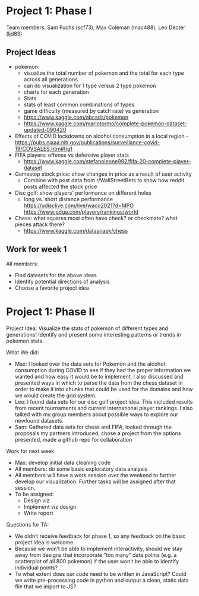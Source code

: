 # Project 1: Phase I

Team members: Sam Fuchs (scf73), Max Coleman (mac488), Leo Decter (ljd83)

## Project Ideas

- pokemon:
    - visualize the total number of pokemon and the total for each type across all generations
    - can do visualization for 1 type versus 2 type pokemon
    - charts for each generation
    - Stats
    - stats of least common combinations of types
    - game difficulty (measured by catch rate) vs generation
    - https://www.kaggle.com/abcsds/pokemon 
    - https://www.kaggle.com/mariotormo/complete-pokemon-dataset-updated-090420 
- Effects of COVID lockdowns on alcohol consumption in a local region
-https://pubs.niaaa.nih.gov/publications/surveillance-covid-19/COVSALES.htm#fig1 
- FIFA players: offense vs defensive player stats
    - https://www.kaggle.com/stefanoleone992/fifa-20-complete-player-dataset 
- Gamestop stock price: show changes in price as a result of user activity
    - Combine with post data from r/WallStreetBets to show how reddit posts affected the stock price
- Disc golf: show players' performance on different holes
    - long vs. short distance performance
https://udisclive.com/live/waco2021?d=MPO
https://www.pdga.com/players/rankings/world
- Chess: what squares most often have check? or checkmate? what pieces attack there?
    - https://www.kaggle.com/datasnaek/chess 

## Work for week 1

All members:

- Find datasets for the above ideas
- Identify potential directions of analysis
- Choose a favorite project idea

# Project 1: Phase II

Project Idea: Visualize the stats of pokemon of different types and generations!
Identify and present some interesting patterns or trends in pokemon stats.

What We did:

- Max: I looked over the data sets for Pokemon and the alcohol consumption
during COVID to see if they had the proper information we wanted and how easy it
would be to implement. I also discussed and presented ways in which to parse the
data from the chess dataset in order to make it into chunks that could be used
for the domains and how we would create the grid system. 
- Leo: I found data sets for our disc golf project idea. This included results
from recent tournaments and current international player rankings. I also talked
with my group members about possible ways to explore our newfound datasets.
- Sam: Gathered data sets for chess and FIFA, looked through the proposals my
partners introduced, chose a project from the options presented, made a github
repo for collaboration

Work for next week:

- Max: develop initial data cleaning code
- All members: do some basic exploratory data analysis
- All members will have a work session over the weekend to further develop our visualization. Further tasks will be assigned after that session.
- To be assigned:
    - Design viz
    - Implement viz design
    - Write report

Questions for TA:

* We didn’t receive feedback for phase 1, so any feedback on the basic project
idea is welcome. 
* Because we won’t be able to implement interactivity, should we stay away from
designs that incorporate “too many” data points (e.g. a scatterplot of all 800
pokemon) if the user won’t be able to identify individual points? 
* To what extent does our code need to be written in JavaScript? Could we write
pre-processing code in python and output a clean, static data file that we
import to JS?

